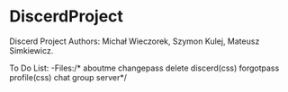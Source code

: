 # DiscerdProject

Discerd Project
Authors: Michał Wieczorek, Szymon Kulej, Mateusz Simkiewicz.

To Do List:
-Files:/*
aboutme
changepass
delete
discerd(css)
forgotpass
profile(css)
chat
group
server*/